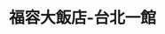 ---
title: "福容大飯店-台北一館"
description: "福容大飯店-台北一館"
layout: shop
keywords:
  - 美食競賽
  - 台灣美食
  - 美食精選
datePublished: "2025-06-30"
dateModified: "2025-07-07"
city: "台北市"
district: "大安區"
address: "106台北市大安區建國南路一段266號"
phone: "0227019266"
geo: "25.036629451697564, 121.53738803257971"
google_map: "https://maps.app.goo.gl/GbUDKvsq5h8iAfgm7"
footinder: ""
official: "https://www.fullon-hotels.com.tw/tp/tw/"
award:
  - name: "台北國際牛肉麵節"
    year: "2024"
    entries:
      - group: "調理包組"
        cooking_style: "紅燒"
        rank: ""

---